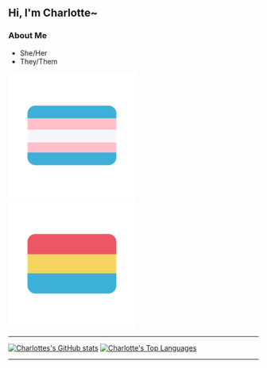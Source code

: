 ## Hi, I'm Charlotte~

### About Me

* She/Her
* They/Them

![Trans Flag](transflag.png)
![Pan Flag](panflag.png)

---

[![Charlottes's GitHub stats](https://github-readme-stats.vercel.app/api?username=charlottecross1998&count_private=true&show_icons=true&theme=radical)](https://github.com/anuraghazra/github-readme-stats)
[![Charlotte's Top Languages](https://github-readme-stats.vercel.app/api/top-langs/?username=charlottecross1998&theme=radical)](https://github.com/anuraghazra/github-readme-stats)

---